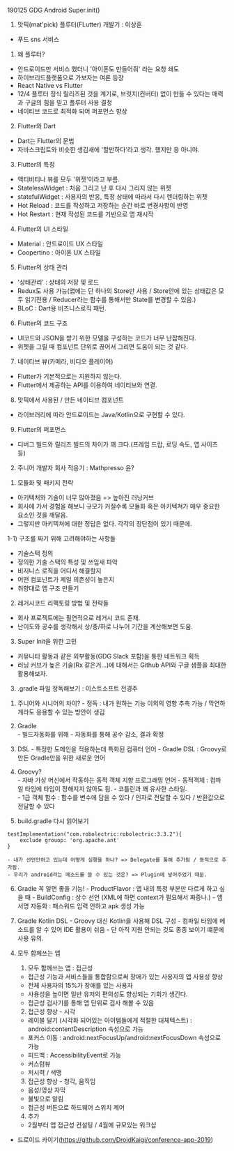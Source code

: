 190125 GDG Android Super.init()

1. 맛픽(mat'pick) 플루터(FLutter) 개발기 : 이상훈
  - 푸드 sns 서비스

  1) 왜 플루터?
   - 안드로이드만 서비스 했더니 '아이폰도 만들어줘' 라는 요청 쇄도
   - 하이브리드플랫폼으로 가보자는 여론 등장
   - React Native vs Flutter
   - 12/4 플루터 정식 릴리즈된 것을 계기로, 브릿지(컨버터) 없이 만들 수 있다는 매력과 구글의 힘을 믿고 플루터 사용 결정
   - 네이티브 코드로 최적화 되어 퍼포먼스 향상

  2) Flutter와 Dart
   - Dart는 Flutter의 문법
   - 자바스크립트와 비슷한 생김새에 '할만하다'라고 생각. 했지만 응 아니야.

  3) Flutter의 특징
   - 액티비티나 뷰를 모두 '위젯'이라고 부름.
   - StatelessWidget : 처음 그리고 난 후 다시 그리지 않는 위젯
   - statefulWidget : 사용자의 반응, 특정 상태에 따라서 다시 렌더링하는 위젯
   - Hot Reload : 코드를 작성하고 저장하는 순간 바로 변경사항이 반영 
   - Hot Restart : 현재 작성된 코드를 기반으로 앱 재시작

  4) Flutter의 UI 스타일 
   - Material : 안드로이드 UX 스타일
   - Coopertino : 아이폰 UX 스타일

  5) Flutter의 상태 관리 
   - '상태관리' : 상태의 저장 및 로드
   - Redux도 사용 가능(앱에는 단 하나의 Store만 사용 / Store안에 있는 상태값은 모두 읽기전용 / Reducer라는 함수를 통해서만 State를 변경할 수 있음.)
   - BLoC : Dart용 비즈니스로직 패턴.

  6) Flutter의 코드 구조 
   - UI코드와 JSON을 받기 위한 모델을 구성하는 코드가 너무 난잡해진다.
   - 위젯을 그릴 때 컴포넌트 단위로 끊어서 그리면 도움이 되는 것 같다.

  7) 네이티브 뷰(카메라, 비디오 플레이어)
   - Flutter가 기본적으로는 지원하지 않는다.
   - Flutter에서 제공하는 API를 이용하여 네이티브와 연결.

  8) 맛픽에서 사용된 / 만든 네이티브 컴포넌트
   - 라이브러리에 따라 안드로이드는 Java/Kotlin으로 구현할 수 있다.

  9) Flutter의 퍼포먼스 
   - 디버그 빌드와 릴리즈 빌드의 차이가 꽤 크다.(프레임 드랍, 로딩 속도, 앱 사이즈 등)


2. 주니어 개발자 회사 적응기 : Mathpresso 윤?

  1) 모듈화 및 패키지 전략
   - 아키텍처와 기술이 너무 많아졌음 => 높아진 러닝커브
   - 회사에 가서 경험을 해보니 규모가 커질수록 모듈화 혹은 아키텍쳐가 매우 중요한 요소인 것을 깨달음.
   - 그렇지만 아키텍쳐에 대한 정답은 없다. 각각의 장단점이 있기 때문에.

  1-1) 구조를 짜기 위해 고려해야하는 사항들
   - 기술스택 정의
   - 정의한 기술 스택의 특성 및 쓰임새 파악
   - 비지니스 로직을 어디서 해결할지
   - 어떤 컴포넌트가 제일 의존성이 높은지
   - 취향대로 앱 구조 만들기

  2) 레거시코드 리팩토링 방법 및 전략들
   - 회사 프로젝트에는 필연적으로 레거시 코드 존재.
   - 난이도와 공수를 생각해서 상/중/하로 나누어 기간을 계산해보면 도움.

   
  3) Super Init을 위한 고민
   - 커뮤니티 활동과 같은 외부활동(GDG Slack 포함)을 통한 네트워크 획득
   - 러닝 커브가 높은 기술(Rx 같은거...)에 대해서는 Github API와 구글 샘플을 최대한 활용해보자.

3. .gradle 파일 정독해보기 : 이스트소프트 전경주

  1) 주니어와 시니어의 차이?
    - 정독 : 내가 원하는 기능 이외의 영향 추측 가능 / 막연하게라도 응용할 수 있는 방안이 생김

  2) Gradle   
    - 빌드자동화를 위해
    - 자동화를 통해 공수 감소, 결과 확정
  
  3) DSL 
    - 특정한 도메인을 적용하는데 특화된 컴퓨터 언어
    - Gradle DSL : Groovy로 만든 Gradle만을 위한 새로운 언어

  4) Groovy?  
    - 자바 가상 머신에서 작동하는 동적 객체 지향 프로그래밍 언어
    - 동적객체 : 컴파일 타임에 타입이 정해지지 않아도 됨.
    - 코틀린과 꽤 유사한 스타일.  
    - 1급 객체 함수 : 함수를 변수에 담을 수 있다 / 인자로 전달할 수 있다 / 반환값으로 전달할 수 있다

  5) build.gradle 다시 읽어보기
    
    testImplementation("com.robolectric:robolectric:3.3.2"){
        exclude grouop: 'org.apache.ant'
    }

    - 내가 선언안하고 있는데 어떻게 실행을 하나? => Delegate를 통해 추가됨 / 동적으로 추가됨.
    - 우리가 android라는 메소드를 쓸 수 있는 것은? => Plugin에 넣어주었기 때문.

   6) Gradle 꼭 알면 좋을 기능! 
    - ProductFlavor : 앱 내의 특정 부분만 다르게 하고 싶을 때
    - BuildConfig : 상수 선언 (XML에 하면 context가 필요해서 짜증나.)
    - 앱 서명 자동화 : 패스워드 입력 안하고 apk 생성 가능

   7) Gradle Kotlin DSL
    - Groovy 대신 Kotlin을 사용해 DSL 구성
    - 컴파일 타임에 메소드를 알 수 있어 IDE 활용이 쉬움
    - 단 아직 지원 안되는 것도 종종 보이기 떄문에 사용 유의.

4. 모두 함께쓰는 앱

   1) 모두 함께쓰는 앱 : 접근성
    - 접근성 기능과 서비스들을 통합함으로써 장애가 있는 사용자의 앱 사용성 향상
    - 전체 사용자의 15%가 장애를 있는 사용자
    - 사용성을 높이면 일반 유저의 편의성도 향상되는 기회가 생긴다.
    - 접근성 검사기를 통해 앱 단위로 검사 해볼 수 있음

   2) 접근성 향상 - 시각
    - 레이블 달기 (시각화 되어있는 아이템들에게 적절한 대체텍스트) : android:contentDescription 속성으로 가능
    - 포커스 이동 : android:nextFocusUp/android:nextFocusDown 속성으로 가능
    - 피드백 : AccessibilityEvent로 가능
    - 커스텀뷰
    - 저시력 / 색맹

   3) 접근성 향상 - 청각, 움직임  
    - 음성/영상 자막
    - 불빛으로 알림
    - 접근성 버튼으로 하드웨어 스위치 제어

   4) 추가 
    - 2월부터 앱 접근성 컨설팅 / 4월에 규모있는 워크샵

- 드로이드 카이기(https://github.com/DroidKaigi/conference-app-2019)

